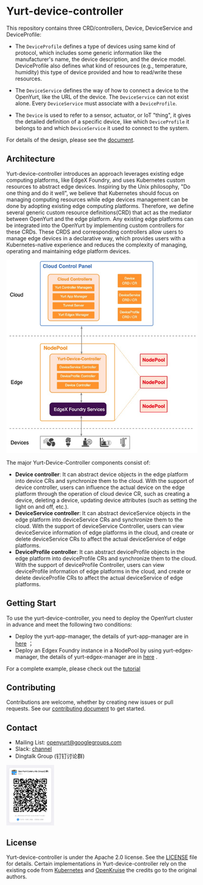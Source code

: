 # Yurt-device-controller

This repository contains three CRD/controllers, Device, DeviceService and DeviceProfile:

- The `DeviceProfile` defines a type of devices using same kind of protocol, which includes some generic information like the manufacturer's name, the device description, and the device model. DeviceProfile also defines what kind of resources (e.g., temperature, humidity) this type of device provided and how to read/write these resources.

- The `DeviceService` defines the way of how to connect a device to the OpenYurt, like the URL of the device. The `DeviceService` can not exist alone. Every `DeviceService` must associate with a `DeviceProfile`.

- The `Device` is used to refer to a sensor, actuator, or IoT "thing", it gives the detailed definition of a specific device, like which `DeviceProfile` it belongs to and which `DeviceService` it used to connect to the system.

For details of the design, please see the [document](https://github.com/openyurtio/openyurt/blob/master/docs/proposals/20210310-edge-device-management.md).

## Architecture

Yurt-device-controller introduces an approach leverages existing edge computing platforms, like EdgeX Foundry, and uses Kubernetes custom resources to abstract edge devices. 
Inspiring by the Unix philosophy, "Do one thing and do it well", we believe that Kubernetes should focus on managing computing resources while edge devices management can be done by adopting existing edge computing platforms. 
Therefore, we define several generic custom resource definitions(CRD) that act as the mediator between OpenYurt and the edge platform. 
Any existing edge platforms can be integrated into the OpenYurt by implementing custom controllers for these CRDs. These CRDS and corresponding controllers allow users to manage edge devices in a declarative way, which provides users with a Kubernetes-native experience and reduces the complexity of managing, operating and maintaining edge platform devices.

![yurt-device-controller-architecture](docs/img/yurt-device-controller-architecture.png)

The major Yurt-Device-Controller components consist of:

- **Device controller**: It can abstract device objects in the edge platform into device CRs and synchronize them to the cloud. With the support of device controller, users can influence the actual device on the edge platform through the operation of cloud device CR, such as creating a device, deleting a device, updating device attributes (such as setting the light on and off, etc.).
- **DeviceService controller**: It can abstract deviceService objects in the edge platform into deviceService CRs and synchronize them to the cloud. With the support of deviceService Controller, users can view deviceService information of edge platforms in the cloud, and create or delete deviceService CRs to affect the actual deviceService of edge platforms.
- **DeviceProfile controller**: It can abstract deviceProfile objects in the edge platform into deviceProfile CRs and synchronize them to the cloud. With the support of deviceProfile Controller, users can view deviceProfile information of edge platforms in the cloud, and create or delete deviceProfile CRs to affect the actual deviceService of edge platforms.

## Getting Start

To use the yurt-device-controller, you need to deploy the OpenYurt cluster in advance and meet the following two conditions:

- Deploy the yurt-app-manager, the details of yurt-app-manager are in [here](https://github.com/openyurtio/yurt-app-manager) ；
- Deploy an Edgex Foundry instance in a NodePool by using yurt-edgex-manager, the details of yurt-edgex-manager are in [here](https://github.com/openyurtio/yurt-edgex-manager) .

For a complete example, please check out the [tutorial](docs/yurt-device-controller-tutorial.md)

## Contributing

Contributions are welcome, whether by creating new issues or pull requests. See our [contributing document](https://github.com/openyurtio/openyurt/blob/master/CONTRIBUTING.md) to get started.

## Contact

- Mailing List: openyurt@googlegroups.com
- Slack: [channel](https://join.slack.com/t/openyurt/shared_invite/zt-iw2lvjzm-MxLcBHWm01y1t2fiTD15Gw)
- Dingtalk Group (钉钉讨论群)

<div align="left">
    <img src="https://github.com/openyurtio/openyurt/blob/master/docs/img/ding.jpg" width=25% title="dingtalk">
</div>


## License

Yurt-device-controller is under the Apache 2.0 license. See the [LICENSE](LICENSE) file for details. Certain implementations in Yurt-device-controller rely on the existing code from [Kubernetes](https://github.com/kubernetes/kubernetes) and [OpenKruise](https://github.com/openkruise/kruise) the credits go to the original authors.